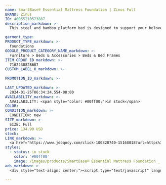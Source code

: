 ```yaml
---
name: SmartBase® Essential Mattress Foundation | Zinus Full
BRAND: Zinus
ID: 40055210573887
description_markdown: >-
  This steel and bamboo platform bed is designed to support your beloved mattress, be it spring, memory foam, or hybrid, with superior strength and box spring-free support. Our rock-solid steel frame and sustainable bamboo slats are expertly engineered with additional center support legs and closely spaced slats to prevent sagging and extend mattress life. At 14 inches tall, the Essential SmartBase® gives you nearly 13 inches of clearance space for storage under the bed, so you can keep things always organized and out of the way.

garment_type:
PRODUCT_TYPE_markdown: >-
  foundations
GOOGLE_PRODUCT_CATEGORY_NAME_markdown: >-
  Furniture > Beds & Accessories > Beds & Bed Frames
ITEM_GROUP_ID_markdown: >-
  7162238828607
CUSTOM_LABEL_0_markdown: >-
  
PROMOTION_ID_markdown: >-
  
LAST_UPDATED_markdown: >-
  2024-01-25T06:34:24.554-08:00
AVAILABILITY_markdown: >-
  AVAILABILITY: <span style="color: #00ff00;">in stock</span>
COLOR:
CONDITION_markdown: >-
  CONDITION: new
SIZE_markdown: >-
  SIZE: Full
price: 134.99 USD
stock: 
LINK_markdown: >-
  <a href="https://www.jdoqocy.com/click-100820740-15168018?url=https%3A%2F%2Fwww.zinus.com%2Fproducts%2Fsmartbase-essential-mattress-foundation%3Fvariant%3D40055210573887" target="_blank" style="display: inline-block; padding: 10px 20px; font-size: 16px; text-align: center; text-decoration: none; cursor: pointer; border: 1px solid #3498db; color: #3498db; background-color: #fff; border-radius: 5px; transition: background-color 0.3s;">Go to Product</a>
styles:
  - status: in stock
    color: '#00ff00'
    image: /images/products/SmartBase® Essential Mattress Foundation _ Zinus Full/ZinusEssentialSmartBasewithBambooSlats_Black_F_Q_Ksize.jpg
ads_markdown: >-
  <div style="text-align: center;"><script type="text/javascript" language="javascript" src="https://www.kqzyfj.com/placeholder-53972247?target=_top&mouseover=N"></script></div>

---
```


